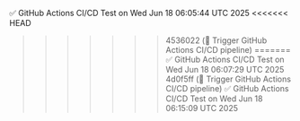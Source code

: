 ✅ GitHub Actions CI/CD Test on Wed Jun 18 06:05:44 UTC 2025
<<<<<<< HEAD
>>>>>>> 4536022 (🧪 Trigger GitHub Actions CI/CD pipeline)
=======
✅ GitHub Actions CI/CD Test on Wed Jun 18 06:07:29 UTC 2025
>>>>>>> 4d0f5ff (🧪 Trigger GitHub Actions CI/CD pipeline)
✅ GitHub Actions CI/CD Test on Wed Jun 18 06:15:09 UTC 2025
